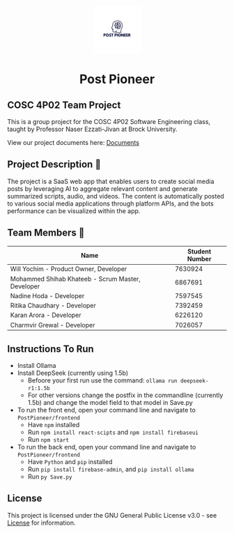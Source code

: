 <p align="center">
  <img src="PostPioneer.png" alt="Post Pioneer" width="110">
</p>

<h1 align="center">Post Pioneer</h1>

## COSC 4P02 Team Project

This is a group project for the COSC 4P02 Software Engineering class, taught by Professor Naser Ezzati-Jivan at Brock University.

View our project documents here: [Documents](./Documents)

## Project Description 📝

The project is a SaaS web app that enables users to create social media posts by leveraging AI to aggregate relevant content and generate summarized scripts, audio, and videos. The content is automatically posted to various social media applications through platform APIs, and the bots performance can be visualized within the app.

## Team Members 🌟

| Name                                              | Student Number |
| ------------------------------------------------- | -------------- |
| Will Yochim - Product Owner, Developer            | 7630924        |
| Mohammed Shihab Khateeb - Scrum Master, Developer | 6867691        |
| Nadine Hoda - Developer                           | 7597545        |
| Ritika Chaudhary - Developer                      | 7392459        |
| Karan Arora - Developer                           | 6226120        |
| Charmvir Grewal - Developer                       | 7026057        |

## Instructions To Run
- Install Ollama
- Install DeepSeek (currently using 1.5b)
  - Befoore your first run use the command: `ollama run deepseek-r1:1.5b`
  - For other versions change the postfix in the commandline (currently 1.5b) and change the model field to that model in Save.py
- To run the front end, open your command line and navigate to `PostPioneer/frontend`
  - Have `npm` installed
  - Run `npm install react-scipts` and `npm install firebaseui`
  - Run `npm start`
- To run the back end, open your command line and navigate to `PostPioneer/frontend`
  - Have `Python` and `pip` installed
  - Run `pip install firebase-admin`, and `pip install ollama`
  - Run `py Save.py`

## License

This project is licensed under the GNU General Public License v3.0 - see [License](./LICENSE) for information.
